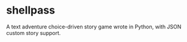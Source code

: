 # shellpass
A text adventure choice-driven story game wrote in Python, with JSON custom story support.
